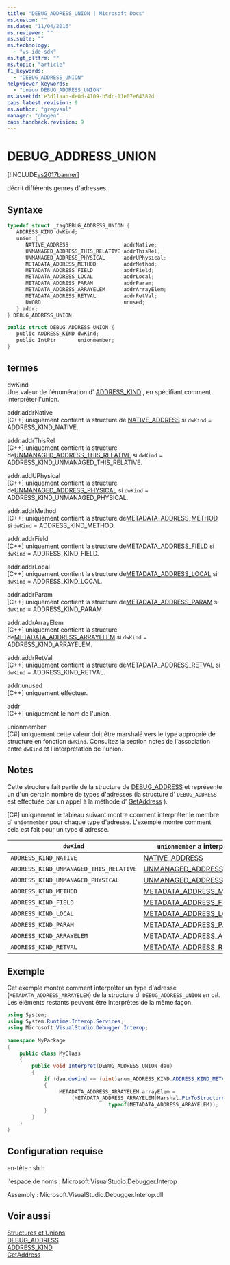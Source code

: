 ```yaml
---
title: "DEBUG_ADDRESS_UNION | Microsoft Docs"
ms.custom: ""
ms.date: "11/04/2016"
ms.reviewer: ""
ms.suite: ""
ms.technology: 
  - "vs-ide-sdk"
ms.tgt_pltfrm: ""
ms.topic: "article"
f1_keywords: 
  - "DEBUG_ADDRESS_UNION"
helpviewer_keywords: 
  - "Union DEBUG_ADDRESS_UNION"
ms.assetid: e3d11aab-de0d-4109-b5dc-11e07e64382d
caps.latest.revision: 9
ms.author: "gregvanl"
manager: "ghogen"
caps.handback.revision: 9
---
```

# DEBUG_ADDRESS_UNION
[!INCLUDE[vs2017banner](../../../code-quality/includes/vs2017banner.md)]

décrit différents genres d'adresses.  
  
## Syntaxe  
  
```cpp  
typedef struct _tagDEBUG_ADDRESS_UNION {  
   ADDRESS_KIND dwKind;  
   union {  
      NATIVE_ADDRESS                  addrNative;  
      UNMANAGED_ADDRESS_THIS_RELATIVE addrThisRel;  
      UNMANAGED_ADDRESS_PHYSICAL      addrUPhysical;  
      METADATA_ADDRESS_METHOD         addrMethod;  
      METADATA_ADDRESS_FIELD          addrField;  
      METADATA_ADDRESS_LOCAL          addrLocal;  
      METADATA_ADDRESS_PARAM          addrParam;  
      METADATA_ADDRESS_ARRAYELEM      addrArrayElem;  
      METADATA_ADDRESS_RETVAL         addrRetVal;  
      DWORD                           unused;  
   } addr;  
} DEBUG_ADDRESS_UNION;  
```  
  
```c#  
public struct DEBUG_ADDRESS_UNION {  
   public ADDRESS_KIND dwKind;  
   public IntPtr       unionmember;  
}  
```  
  
## termes  
 dwKind  
 Une valeur de l'énumération d' [ADDRESS\_KIND](../../../extensibility/debugger/reference/address-kind.md) , en spécifiant comment interpréter l'union.  
  
 addr.addrNative  
 \[C\+\+\] uniquement contient la structure de [NATIVE\_ADDRESS](../../../extensibility/debugger/reference/native-address.md) si `dwKind` \= ADDRESS\_KIND\_NATIVE.  
  
 addr.addrThisRel  
 \[C\+\+\] uniquement contient la structure de[UNMANAGED\_ADDRESS\_THIS\_RELATIVE](../../../extensibility/debugger/reference/unmanaged-address-this-relative.md) si `dwKind` \= ADDRESS\_KIND\_UNMANAGED\_THIS\_RELATIVE.  
  
 addr.addUPhysical  
 \[C\+\+\] uniquement contient la structure de[UNMANAGED\_ADDRESS\_PHYSICAL](../../../extensibility/debugger/reference/unmanaged-address-physical.md) si `dwKind` \= ADDRESS\_KIND\_UNMANAGED\_PHYSICAL.  
  
 addr.addrMethod  
 \[C\+\+\] uniquement contient la structure de[METADATA\_ADDRESS\_METHOD](../../../extensibility/debugger/reference/metadata-address-method.md) si `dwKind` \= ADDRESS\_KIND\_METHOD.  
  
 addr.addrField  
 \[C\+\+\] uniquement contient la structure de[METADATA\_ADDRESS\_FIELD](../../../extensibility/debugger/reference/metadata-address-field.md) si `dwKind` \= ADDRESS\_KIND\_FIELD.  
  
 addr.addrLocal  
 \[C\+\+\] uniquement contient la structure de[METADATA\_ADDRESS\_LOCAL](../../../extensibility/debugger/reference/metadata-address-local.md) si `dwKind` \= ADDRESS\_KIND\_LOCAL.  
  
 addr.addrParam  
 \[C\+\+\] uniquement contient la structure de[METADATA\_ADDRESS\_PARAM](../../../extensibility/debugger/reference/metadata-address-param.md) si `dwKind` \= ADDRESS\_KIND\_PARAM.  
  
 addr.addrArrayElem  
 \[C\+\+\] uniquement contient la structure de[METADATA\_ADDRESS\_ARRAYELEM](../../../extensibility/debugger/reference/metadata-address-arrayelem.md) si `dwKind` \= ADDRESS\_KIND\_ARRAYELEM.  
  
 addr.addrRetVal  
 \[C\+\+\] uniquement contient la structure de[METADATA\_ADDRESS\_RETVAL](../../../extensibility/debugger/reference/metadata-address-retval.md) si `dwKind` \= ADDRESS\_KIND\_RETVAL.  
  
 addr.unused  
 \[C\+\+\] uniquement effectuer.  
  
 addr  
 \[C\+\+\] uniquement le nom de l'union.  
  
 unionmember  
 \[C\#\] uniquement cette valeur doit être marshalé vers le type approprié de structure en fonction `dwKind`.  Consultez la section notes de l'association entre `dwKind` et l'interprétation de l'union.  
  
## Notes  
 Cette structure fait partie de la structure de [DEBUG\_ADDRESS](../../../extensibility/debugger/reference/debug-address.md) et représente un d'un certain nombre de types d'adresses \(la structure d' `DEBUG_ADDRESS` est effectuée par un appel à la méthode d' [GetAddress](../../../extensibility/debugger/reference/idebugaddress-getaddress.md) \).  
  
 \[C\#\] uniquement le tableau suivant montre comment interpréter le membre d' `unionmember` pour chaque type d'adresse.  L'exemple montre comment cela est fait pour un type d'adresse.  
  
|`dwKind`|`unionmember` a interprète comme|  
|--------------|--------------------------------------|  
|`ADDRESS_KIND_NATIVE`|[NATIVE\_ADDRESS](../../../extensibility/debugger/reference/native-address.md)|  
|`ADDRESS_KIND_UNMANAGED_THIS_RELATIVE`|[UNMANAGED\_ADDRESS\_THIS\_RELATIVE](../../../extensibility/debugger/reference/unmanaged-address-this-relative.md)|  
|`ADDRESS_KIND_UNMANAGED_PHYSICAL`|[UNMANAGED\_ADDRESS\_PHYSICAL](../../../extensibility/debugger/reference/unmanaged-address-physical.md)|  
|`ADDRESS_KIND_METHOD`|[METADATA\_ADDRESS\_METHOD](../../../extensibility/debugger/reference/metadata-address-method.md)|  
|`ADDRESS_KIND_FIELD`|[METADATA\_ADDRESS\_FIELD](../../../extensibility/debugger/reference/metadata-address-field.md)|  
|`ADDRESS_KIND_LOCAL`|[METADATA\_ADDRESS\_LOCAL](../../../extensibility/debugger/reference/metadata-address-local.md)|  
|`ADDRESS_KIND_PARAM`|[METADATA\_ADDRESS\_PARAM](../../../extensibility/debugger/reference/metadata-address-param.md)|  
|`ADDRESS_KIND_ARRAYELEM`|[METADATA\_ADDRESS\_ARRAYELEM](../../../extensibility/debugger/reference/metadata-address-arrayelem.md)|  
|`ADDRESS_KIND_RETVAL`|[METADATA\_ADDRESS\_RETVAL](../../../extensibility/debugger/reference/metadata-address-retval.md)|  
  
## Exemple  
 Cet exemple montre comment interpréter un type d'adresse \(`METADATA_ADDRESS_ARRAYELEM`\) de la structure d' `DEBUG_ADDRESS_UNION` en c\#.  Les éléments restants peuvent être interprètes de la même façon.  
  
```c#  
using System;  
using System.Runtime.Interop.Services;  
using Microsoft.VisualStudio.Debugger.Interop;  
  
namespace MyPackage  
{  
    public class MyClass  
    {  
        public void Interpret(DEBUG_ADDRESS_UNION dau)  
        {  
            if (dau.dwKind == (uint)enum_ADDRESS_KIND.ADDRESS_KIND_METADATA_ARRAYELEM)  
            {  
                 METADATA_ADDRESS_ARRAYELEM arrayElem =  
                     (METADATA_ADDRESS_ARRAYELEM)Marshal.PtrToStructure(dau.unionmember,  
                                 typeof(METADATA_ADDRESS_ARRAYELEM));  
            }  
        }  
    }  
}  
```  
  
## Configuration requise  
 en\-tête : sh.h  
  
 l'espace de noms : Microsoft.VisualStudio.Debugger.Interop  
  
 Assembly : Microsoft.VisualStudio.Debugger.Interop.dll  
  
## Voir aussi  
 [Structures et Unions](../../../extensibility/debugger/reference/structures-and-unions.md)   
 [DEBUG\_ADDRESS](../../../extensibility/debugger/reference/debug-address.md)   
 [ADDRESS\_KIND](../../../extensibility/debugger/reference/address-kind.md)   
 [GetAddress](../../../extensibility/debugger/reference/idebugaddress-getaddress.md)